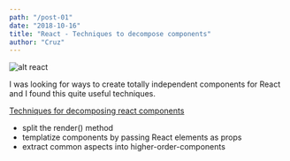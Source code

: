 ```yaml
---
path: "/post-01"
date: "2018-10-16"
title: "React - Techniques to decompose components"
author: "Cruz"
---
```


![alt react](https://cdn-images-1.medium.com/max/1600/1*VPTqgkQ2kebv5HGjkbiL8g.png)

I was looking for ways to create totally independent components for React and I found this quite useful techniques.

[Techniques for decomposing react components](https://medium.com/dailyjs/techniques-for-decomposing-react-components-e8a1081ef5da)

- split the render() method
- templatize components by passing React elements as props
- extract common aspects into higher-order-components

